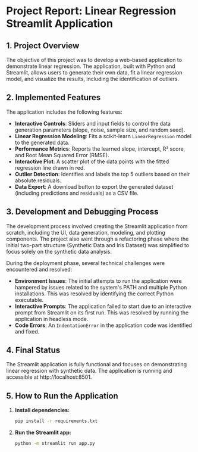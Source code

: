 # Project Report: Linear Regression Streamlit Application

## 1. Project Overview

The objective of this project was to develop a web-based application to demonstrate linear regression. The application, built with Python and Streamlit, allows users to generate their own data, fit a linear regression model, and visualize the results, including the identification of outliers.

## 2. Implemented Features

The application includes the following features:

- **Interactive Controls**: Sliders and input fields to control the data generation parameters (slope, noise, sample size, and random seed).
- **Linear Regression Modeling**: Fits a scikit-learn `LinearRegression` model to the generated data.
- **Performance Metrics**: Reports the learned slope, intercept, R² score, and Root Mean Squared Error (RMSE).
- **Interactive Plot**: A scatter plot of the data points with the fitted regression line drawn in red.
- **Outlier Detection**: Identifies and labels the top 5 outliers based on their absolute residuals.
- **Data Export**: A download button to export the generated dataset (including predictions and residuals) as a CSV file.

## 3. Development and Debugging Process

The development process involved creating the Streamlit application from scratch, including the UI, data generation, modeling, and plotting components. The project also went through a refactoring phase where the initial two-part structure (Synthetic Data and Iris Dataset) was simplified to focus solely on the synthetic data analysis.

During the deployment phase, several technical challenges were encountered and resolved:
- **Environment Issues**: The initial attempts to run the application were hampered by issues related to the system's PATH and multiple Python installations. This was resolved by identifying the correct Python executable.
- **Interactive Prompts**: The application failed to start due to an interactive prompt from Streamlit on its first run. This was resolved by running the application in headless mode.
- **Code Errors**: An `IndentationError` in the application code was identified and fixed.

## 4. Final Status

The Streamlit application is fully functional and focuses on demonstrating linear regression with synthetic data. The application is running and accessible at http://localhost:8501.

## 5. How to Run the Application

1.  **Install dependencies:**
    ```bash
    pip install -r requirements.txt
    ```
2.  **Run the Streamlit app:**
    ```bash
    python -m streamlit run app.py
    ```